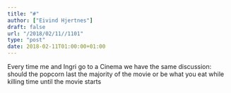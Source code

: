 ```yaml
---
title: "#"
author: ["Eivind Hjertnes"]
draft: false
url: "/2018/02/11//1101"
type: "post"
date: 2018-02-11T01:00:00+01:00
---
```


Every time me and Ingri go to a Cinema we have the same discussion:
should the popcorn last the majority of the movie or be what you eat
while killing time until the movie starts
